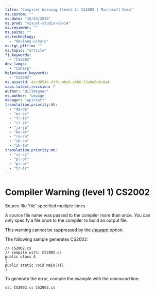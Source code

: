 ```yaml
---
title: "Compiler Warning (level 1) CS2002 | Microsoft Docs"
ms.custom: ""
ms.date: "10/29/2016"
ms.prod: "visual-studio-dev14"
ms.reviewer: ""
ms.suite: ""
ms.technology: 
  - "devlang-csharp"
ms.tgt_pltfrm: ""
ms.topic: "article"
f1_keywords: 
  - "CS2002"
dev_langs: 
  - "CSharp"
helpviewer_keywords: 
  - "CS2002"
ms.assetid: 4acd054e-d3fe-4be6-a660-53a0a5e8c6a4
caps.latest.revision: 7
author: "BillWagner"
ms.author: "wiwagn"
manager: "wpickett"
translation.priority.ht: 
  - "de-de"
  - "es-es"
  - "fr-fr"
  - "it-it"
  - "ja-jp"
  - "ko-kr"
  - "ru-ru"
  - "zh-cn"
  - "zh-tw"
translation.priority.mt: 
  - "cs-cz"
  - "pl-pl"
  - "pt-br"
  - "tr-tr"
---
```

# Compiler Warning (level 1) CS2002
Source file 'file' specified multiple times  
  
 A source file name was passed to the compiler more than once. You can only specify a file once to the compiler to build an output file.  
  
 This warning cannot be suppressed by the [/nowarn](/dotnet/csharp/language-reference/compiler-options/nowarn-compiler-option) option.  
  
 The following sample generates CS2002:  
  
```  
// CS2002.cs  
// compile with: CS2002.cs  
public class A  
{  
public static void Main(){}  
}  
```  
  
 To generate the error, compile the example with the command line:  
  
```  
csc CS2002.cs CS2002.cs  
```